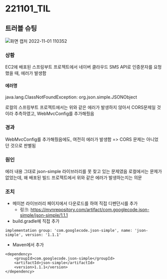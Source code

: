 # 221101_TIL
## 트러블 슈팅
![화면 캡처 2022-11-01 110352](https://user-images.githubusercontent.com/93081720/199152924-1e492cec-3743-4e90-970e-d13f6564b0f7.png)
### 상황
EC2에 배포된 스프링부트 프로젝트에서 네이버 클라우드 SMS API로 인증문자를 요청했을 때, 에러가 발생함
#### 에러명
java.lang.ClassNotFoundException: org.json.simple.JSONObject

로컬의 스프링부트 프로젝트에서는 위와 같은 에러가 발생하지 않아서 CORS문제일 것이라 추측하였고, WebMvcConfig를 추가해줬음

### 경과
WebMvcConfig를 추가해줬음에도, 여전히 에러가 발생함 => CORS 문제는 아니었던 것으로 판별됨

### 원인
에러 내용 그대로 json-simple 라이브러리를 못 찾고 있는 문제였음
로컬에서는 문제가 없었는데, 왜 배포된 빌드 프로젝트에서 위와 같은 에러가 발생하는지는 의문

### 조치
- 메이븐 라이브러리 페이지에서 다운로드를 하여 직접 디펜던시를 추가
  - 링크: https://mvnrepository.com/artifact/com.googlecode.json-simple/json-simple/1.1.1
- build.gradle에 직접 추가
```
implementation group: 'com.googlecode.json-simple', name: 'json-simple', version: '1.1.1'
```
- Maven에서 추가
```
<dependency>
    <groupId>com.googlecode.json-simple</groupId>
    <artifactId>json-simple</artifactId>
    <version>1.1.1</version>
</dependency>
```